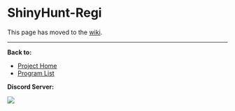 # ShinyHunt-Regi

This page has moved to the [wiki](https://github.com/PokemonAutomation/SwSh-Arduino/wiki/Basic:-ShinyHunt-Regi).

<hr>

**Back to:**
- [Project Home](/README.md)
- [Program List](/Documentation/ProgramList.md)

**Discord Server:** 

[<img src="https://canary.discordapp.com/api/guilds/695809740428673034/widget.png?style=banner2">](https://discord.gg/cQ4gWxN)
